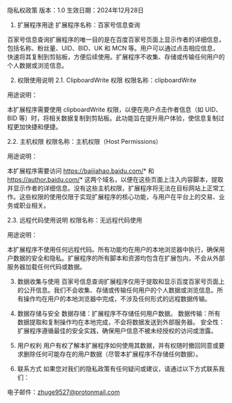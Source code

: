 隐私权政策
版本：1.0
生效日期：2024年12月28日

1. 扩展程序用途
扩展程序名称：百家号信息查询

百家号信息查询扩展程序的唯一目的是在百度百家号页面上显示作者的详细信息，包括名称、粉丝量、UID、BID、UK 和 MCN 等。用户可以通过点击相应信息，快速将其复制到剪贴板，方便后续使用。扩展程序不收集、存储或传输任何用户的个人数据或浏览信息。

2. 权限使用说明
2.1. ClipboardWrite 权限
权限名称：clipboardWrite

用途说明：

本扩展程序需要使用 clipboardWrite 权限，以便在用户点击作者信息（如 UID、BID 等）时，将相关数据复制到剪贴板。此功能旨在提升用户体验，使信息复制过程更加快捷和便捷。

2.2. 主机权限
权限名称：主机权限（Host Permissions）

用途说明：

本扩展程序需要访问 https://baijiahao.baidu.com/* 和 https://author.baidu.com/* 这两个域名，以便在这些页面上注入内容脚本，提取并显示作者的详细信息。没有这些主机权限，扩展程序将无法在目标网站上正常工作。这些权限的使用仅限于实现扩展程序的核心功能，与用户在平台上的交易、业务或职业相关。

2.3. 远程代码使用说明
权限名称：无远程代码使用

用途说明：

本扩展程序不使用任何远程代码。所有功能均在用户的本地浏览器中执行，确保用户数据的安全和隐私。扩展程序的所有脚本和资源均包含在扩展包内，不会从外部服务器加载任何代码或数据。

3. 数据收集与使用
百家号信息查询扩展程序仅用于提取和显示百度百家号页面上的公开信息。我们不会收集、存储或传输任何用户的个人数据或浏览信息。所有操作均在用户的本地浏览器中完成，不涉及任何形式的远程数据传输。

4. 数据存储与安全
数据存储：扩展程序不存储任何用户数据。
数据传输：所有数据提取和复制操作均在本地完成，不会将数据发送到外部服务器。
安全性：扩展程序遵循最佳的安全实践，确保用户信息不被未经授权的访问或泄露。
5. 用户权利
用户有权了解本扩展程序如何使用其数据，并有权随时撤回同意或要求删除任何可能存在的用户数据（尽管本扩展程序不存储任何数据）。

6. 联系方式
如果您对我们的隐私政策有任何疑问或建议，请通过以下方式联系我们：

电子邮件：zhuge9527@protonmail.com
